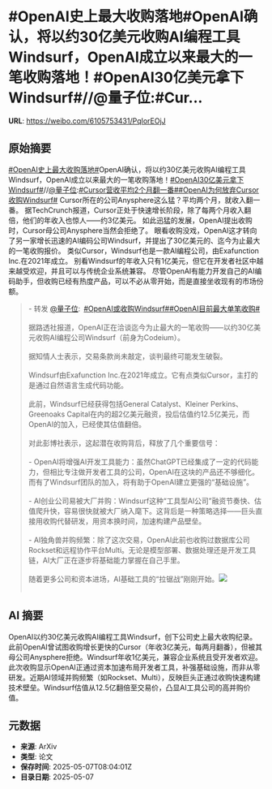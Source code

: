 # #OpenAI史上最大收购落地#OpenAI确认，将以约30亿美元收购AI编程工具Windsurf，OpenAI成立以来最大的一笔收购落地！#OpenAI30亿美元拿下Windsurf#//@量子位:#Cur...

**URL**: https://weibo.com/6105753431/PqIorEOjJ

## 原始摘要

<a href="https://m.weibo.cn/search?containerid=231522type%3D1%26t%3D10%26q%3D%23OpenAI%E5%8F%B2%E4%B8%8A%E6%9C%80%E5%A4%A7%E6%94%B6%E8%B4%AD%E8%90%BD%E5%9C%B0%23&amp;extparam=%23OpenAI%E5%8F%B2%E4%B8%8A%E6%9C%80%E5%A4%A7%E6%94%B6%E8%B4%AD%E8%90%BD%E5%9C%B0%23" data-hide=""><span class="surl-text">#OpenAI史上最大收购落地#</span></a>OpenAI确认，将以约30亿美元收购AI编程工具Windsurf，OpenAI成立以来最大的一笔收购落地！<a href="https://m.weibo.cn/search?containerid=231522type%3D1%26t%3D10%26q%3D%23OpenAI30%E4%BA%BF%E7%BE%8E%E5%85%83%E6%8B%BF%E4%B8%8BWindsurf%23&amp;extparam=%23OpenAI30%E4%BA%BF%E7%BE%8E%E5%85%83%E6%8B%BF%E4%B8%8BWindsurf%23" data-hide=""><span class="surl-text">#OpenAI30亿美元拿下Windsurf#</span></a>//<a href="https://weibo.com/n/%E9%87%8F%E5%AD%90%E4%BD%8D">@量子位</a>:<a href="https://m.weibo.cn/search?containerid=231522type%3D1%26t%3D10%26q%3D%23Cursor%E8%90%A5%E6%94%B6%E5%B9%B3%E5%9D%872%E4%B8%AA%E6%9C%88%E7%BF%BB%E4%B8%80%E7%95%AA%23&amp;extparam=%23Cursor%E8%90%A5%E6%94%B6%E5%B9%B3%E5%9D%872%E4%B8%AA%E6%9C%88%E7%BF%BB%E4%B8%80%E7%95%AA%23" data-hide=""><span class="surl-text">#Cursor营收平均2个月翻一番#</span></a><a href="https://m.weibo.cn/search?containerid=231522type%3D1%26t%3D10%26q%3D%23OpenAI%E4%B8%BA%E4%BD%95%E6%94%BE%E5%BC%83Cursor%E6%94%B6%E8%B4%ADWindsurf%23&amp;extparam=%23OpenAI%E4%B8%BA%E4%BD%95%E6%94%BE%E5%BC%83Cursor%E6%94%B6%E8%B4%ADWindsurf%23" data-hide=""><span class="surl-text">#OpenAI为何放弃Cursor收购Windsurf#</span></a>  Cursor所在的公司Anysphere这么猛？平均两个月，就收入翻一番。  据TechCrunch报道，Cursor正处于快速增长阶段，除了每两个月收入翻倍，他们的年收入也惊人——约3亿美元。  如此迅猛的发展，OpenAI提出收购时，Cursor母公司Anysphere当然会拒绝了。  眼看收购没戏，OpenAI这才转向了另一家增长迅速的AI编码公司Windsurf，并提出了30亿美元的、迄今为止最大的一笔收购报价。  类似Cursor，Windsurf也是一款AI编程公司，由Exafunction Inc.在2021年成立。  别看Windsurf的年收入只有1亿美元，但它在开发者社区中越来越受欢迎，并且可以与传统企业系统兼容。  尽管OpenAI有能力开发自己的AI编码助手，但收购已经有热度产品，可以不必从零开始，而是直接坐收现有的市场份额。<br><blockquote> - 转发 <a href="https://weibo.com/6105753431" target="_blank">@量子位</a>: <a href="https://m.weibo.cn/search?containerid=231522type%3D1%26t%3D10%26q%3D%23OpenAI%E6%88%96%E6%94%B6%E8%B4%ADWindsurf%23&amp;extparam=%23OpenAI%E6%88%96%E6%94%B6%E8%B4%ADWindsurf%23" data-hide=""><span class="surl-text">#OpenAI或收购Windsurf#</span></a><a href="https://m.weibo.cn/search?containerid=231522type%3D1%26t%3D10%26q%3D%23OpenAI%E7%9B%AE%E5%89%8D%E6%9C%80%E5%A4%A7%E5%8D%95%E7%AC%94%E6%94%B6%E8%B4%AD%23&amp;extparam=%23OpenAI%E7%9B%AE%E5%89%8D%E6%9C%80%E5%A4%A7%E5%8D%95%E7%AC%94%E6%94%B6%E8%B4%AD%23" data-hide=""><span class="surl-text">#OpenAI目前最大单笔收购#</span></a><br><br>据路透社报道，OpenAI正在洽谈迄今为止最大的一笔收购——以约30亿美元收购AI编程公司Windsurf（前身为Codeium）。<br><br>据知情人士表示，交易条款尚未敲定，谈判最终可能发生破裂。<br><br>Windsurf由Exafunction Inc.在2021年成立。它有点类似Cursor，主打的是通过自然语言生成代码功能。<br><br>此前，Windsurf已经获得包括General Catalyst、Kleiner Perkins、Greenoaks Capital在内的超2亿美元融资，投后估值约12.5亿美元，而OpenAI的加入，已经使其估值翻倍。<br><br>对此彭博社表示，这起潜在收购背后，释放了几个重要信号：<br><br>- OpenAI将增强AI开发工具能力：虽然ChatGPT已经集成了一定的代码能力，但相比专注做开发者工具的公司，OpenAI在这块的产品还不够细化。而有了Windsurf团队的加入，将有助于OpenAI建立更强的“基础设施”。<br><br>- AI创业公司易被大厂并购：Windsurf这种“工具型AI公司”融资节奏快、估值爬升快，容易很快就被大厂纳入麾下。这背后是一种策略选择——巨头直接用收购代替研发，用资本换时间，加速构建产品壁垒。<br><br>- AI独角兽并购频繁：除了这次交易，OpenAI此前也收购过数据库公司Rockset和远程协作平台Multi。无论是模型部署、数据处理还是开发工具链，AI大厂正在逐步将基础能力掌握在自己手里。<br><br>随着更多公司和资本进场，AI基础工具的“拉锯战”刚刚开始。<img style="" src="https://tvax2.sinaimg.cn/large/006Fd7o3gy1i0jrneskooj30zk0np124.jpg" referrerpolicy="no-referrer"><br><br></blockquote>

## AI 摘要

OpenAI以约30亿美元收购AI编程工具Windsurf，创下公司史上最大收购纪录。此前OpenAI曾试图收购增长更快的Cursor（年收3亿美元，每两月翻番），但被其母公司Anysphere拒绝。Windsurf年收1亿美元，兼容企业系统且受开发者欢迎。此次收购显示OpenAI正通过资本加速布局开发者工具，补强基础设施，而非从零研发。近期AI领域并购频繁（如Rockset、Multi），反映巨头正通过收购快速构建技术壁垒。Windsurf估值从12.5亿翻倍至交易价，凸显AI工具公司的高并购价值。

## 元数据

- **来源**: ArXiv
- **类型**: 论文
- **保存时间**: 2025-05-07T08:04:01Z
- **目录日期**: 2025-05-07

